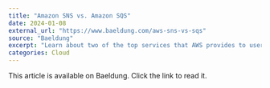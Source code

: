 ```yaml
---
title: "Amazon SNS vs. Amazon SQS"
date: 2024-01-08
external_url: "https://www.baeldung.com/aws-sns-vs-sqs"
source: "Baeldung"
excerpt: "Learn about two of the top services that AWS provides to users: SNS and SQS."
categories: Cloud
---
```


This article is available on Baeldung. Click the link to read it. 